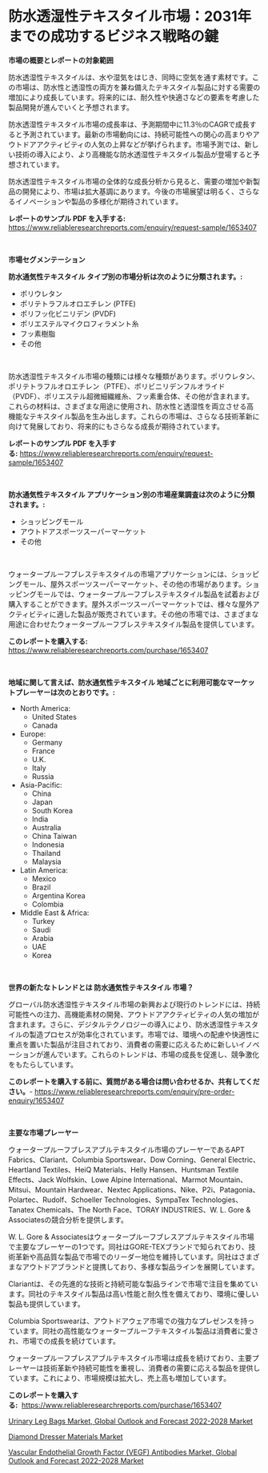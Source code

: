 <p><h1>防水透湿性テキスタイル市場：2031年までの成功するビジネス戦略の鍵</h1></p><p><strong>市場の概要とレポートの対象範囲</strong></p>
<p><p>防水透湿性テキスタイルは、水や湿気をはじき、同時に空気を通す素材です。この市場は、防水性と透湿性の両方を兼ね備えたテキスタイル製品に対する需要の増加により成長しています。将来的には、耐久性や快適さなどの要素を考慮した製品開発が進んでいくと予想されます。</p><p>防水透湿性テキスタイル市場の成長率は、予測期間中に11.3％のCAGRで成長すると予測されています。最新の市場動向には、持続可能性への関心の高まりやアウトドアアクティビティの人気の上昇などが挙げられます。市場予測では、新しい技術の導入により、より高機能な防水透湿性テキスタイル製品が登場すると予想されています。</p><p>防水透湿性テキスタイル市場の全体的な成長分析から見ると、需要の増加や新製品の開発により、市場は拡大基調にあります。今後の市場展望は明るく、さらなるイノベーションや製品の多様化が期待されています。</p></p>
<p><strong>レポートのサンプル PDF を入手する:</strong> <a href="https://www.reliableresearchreports.com/enquiry/request-sample/1653407">https://www.reliableresearchreports.com/enquiry/request-sample/1653407</a></p>
<p>&nbsp;</p>
<p><strong>市場セグメンテーション</strong></p>
<p><strong>防水通気性テキスタイル タイプ別の市場分析は次のように分類されます。:</strong></p>
<p><ul><li>ポリウレタン</li><li>ポリテトラフルオロエチレン (PTFE)</li><li>ポリフッ化ビニリデン (PVDF)</li><li>ポリエステルマイクロフィラメント糸</li><li>フッ素樹脂</li><li>その他</li></ul></p>
<p>&nbsp;</p>
<p><p>防水透湿性テキスタイル市場の種類には様々な種類があります。ポリウレタン、ポリテトラフルオロエチレン（PTFE）、ポリビニリデンフルオライド（PVDF）、ポリエステル超微細繊維糸、フッ素重合体、その他が含まれます。これらの材料は、さまざまな用途に使用され、防水性と透湿性を両立させる高機能なテキスタイル製品を生み出します。これらの市場は、さらなる技術革新に向けて発展しており、将来的にもさらなる成長が期待されています。</p></p>
<p><strong>レポートのサンプル PDF を入手する:</strong>&nbsp;<a href="https://www.reliableresearchreports.com/enquiry/request-sample/1653407">https://www.reliableresearchreports.com/enquiry/request-sample/1653407</a></p>
<p>&nbsp;</p>
<p><strong> 防水通気性テキスタイル アプリケーション別の市場産業調査は次のように分類されます。:</strong></p>
<p><ul><li>ショッピングモール</li><li>アウトドアスポーツスーパーマーケット</li><li>その他</li></ul></p>
<p>&nbsp;</p>
<p><p>ウォータープルーフブレステキスタイルの市場アプリケーションには、ショッピングモール、屋外スポーツスーパーマーケット、その他の市場があります。ショッピングモールでは、ウォータープルーフブレステキスタイル製品を試着および購入することができます。屋外スポーツスーパーマーケットでは、様々な屋外アクティビティに適した製品が販売されています。その他の市場では、さまざまな用途に合わせたウォータープルーフブレステキスタイル製品を提供しています。</p></p>
<p><strong>このレポートを購入する:</strong>&nbsp; <a href="https://www.reliableresearchreports.com/purchase/1653407">https://www.reliableresearchreports.com/purchase/1653407</a></p>
<p>&nbsp;</p>
<p><strong>地域に関して言えば、防水通気性テキスタイル 地域ごとに利用可能なマーケットプレーヤーは次のとおりです。:</strong></p>
<p><ul>
    <li>
        North America:
        <ul>
            <li>United States</li>
            <li>Canada</li>
        </ul>
    </li>
    <li>
        Europe:
        <ul>
            <li>Germany</li>
            <li>France</li>
            <li>U.K.</li>
            <li>Italy</li>
            <li>Russia</li>
        </ul>
    </li>
    <li>
        Asia-Pacific:
        <ul>
            <li>China</li>
            <li>Japan</li>
            <li>South Korea</li>
            <li>India</li>
            <li>Australia</li>
            <li>China Taiwan</li>
            <li>Indonesia</li>
            <li>Thailand</li>
            <li>Malaysia</li>
        </ul>
    </li>
    <li>
        Latin America:
        <ul>
            <li>Mexico</li>
            <li>Brazil</li>
            <li>Argentina Korea</li>
            <li>Colombia</li>
        </ul>
    </li>
    <li>
        Middle East & Africa:
        <ul>
            <li>Turkey</li>
            <li>Saudi</li>
            <li>Arabia</li>
            <li>UAE</li>
            <li>Korea</li>
        </ul>
    </li>
    </ul></p>
<p>&nbsp;</p>
<p><strong>世界の新たなトレンドとは 防水通気性テキスタイル 市場？</strong></p>
<p><p>グローバル防水透湿性テキスタイル市場の新興および現行のトレンドには、持続可能性への注力、高機能素材の開発、アウトドアアクティビティの人気の増加が含まれます。さらに、デジタルテクノロジーの導入により、防水透湿性テキスタイルの製造プロセスが効率化されています。市場では、環境への配慮や快適性に重点を置いた製品が注目されており、消費者の需要に応えるために新しいイノベーションが進んでいます。これらのトレンドは、市場の成長を促進し、競争激化をもたらしています。</p></p>
<p><strong>このレポートを購入する前に、質問がある場合は問い合わせるか、共有してください。</strong>- <a href="https://www.reliableresearchreports.com/enquiry/pre-order-enquiry/1653407">https://www.reliableresearchreports.com/enquiry/pre-order-enquiry/1653407</a></p>
<p>&nbsp;</p>
<p><strong>主要な市場プレーヤー</strong></p>
<p><p>ウォータープルーフブレスアブルテキスタイル市場のプレーヤーであるAPT Fabrics、Clariant、Columbia Sportswear、Dow Corning、General Electric、Heartland Textiles、HeiQ Materials、Helly Hansen、Huntsman Textile Effects、Jack Wolfskin、Lowe Alpine International、Marmot Mountain、Mitsui、Mountain Hardwear、Nextec Applications、Nike、P2i、Patagonia、Polartec、Rudolf、Schoeller Technologies、SympaTex Technologies、Tanatex Chemicals、The North Face、TORAY INDUSTRIES、W. L. Gore & Associatesの競合分析を提供します。</p><p>W. L. Gore & Associatesはウォータープルーフブレスアブルテキスタイル市場で主要なプレーヤーの1つです。同社はGORE-TEXブランドで知られており、技術革新や高品質な製品で市場でのリーダー地位を維持しています。同社はさまざまなアウトドアブランドと提携しており、多様な製品ラインを展開しています。</p><p>Clariantは、その先進的な技術と持続可能な製品ラインで市場で注目を集めています。同社のテキスタイル製品は高い性能と耐久性を備えており、環境に優しい製品も提供しています。</p><p>Columbia Sportswearは、アウトドアウェア市場での強力なプレゼンスを持っています。同社の高性能なウォータープルーフテキスタイル製品は消費者に愛され、市場での成長を続けています。</p><p>ウォータープルーフブレスアブルテキスタイル市場は成長を続けており、主要プレーヤーは技術革新や持続可能性を重視し、消費者の需要に応える製品を提供しています。これにより、市場規模は拡大し、売上高も増加しています。</p></p>
<p><strong>このレポートを購入する:</strong>&nbsp;&nbsp;<a href="https://www.reliableresearchreports.com/purchase/1653407">https://www.reliableresearchreports.com/purchase/1653407</a></p>
<p><p><a href="https://www.linkedin.com/pulse/urinary-leg-bags-market-global-outlook-forecast-2022-2028-a59xc?trackingId=Xjs%2FG7eI5Qp14DHYVwIeTg%3D%3D">Urinary Leg Bags Market, Global Outlook and Forecast 2022-2028 Market</a></p><p><a href="https://www.linkedin.com/pulse/diamond-dresser-materials-market-size-share-amp-trends-ewjac?trackingId=ar1qhW6xjGAl3Mox6mekng%3D%3D">Diamond Dresser Materials Market</a></p><p><a href="https://www.linkedin.com/pulse/vascular-endothelial-growth-factor-vegf-antibodies-market-np01c?trackingId=bA3d4khSOA0u%2FNAvbiqBLg%3D%3D">Vascular Endothelial Growth Factor (VEGF) Antibodies Market, Global Outlook and Forecast 2022-2028 Market</a></p></p>